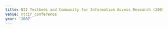 ```yaml
---
title: NII Testbeds and Community for Information Access Research (2007)
venue: ntcir_conference
year: '2007'
---
```

